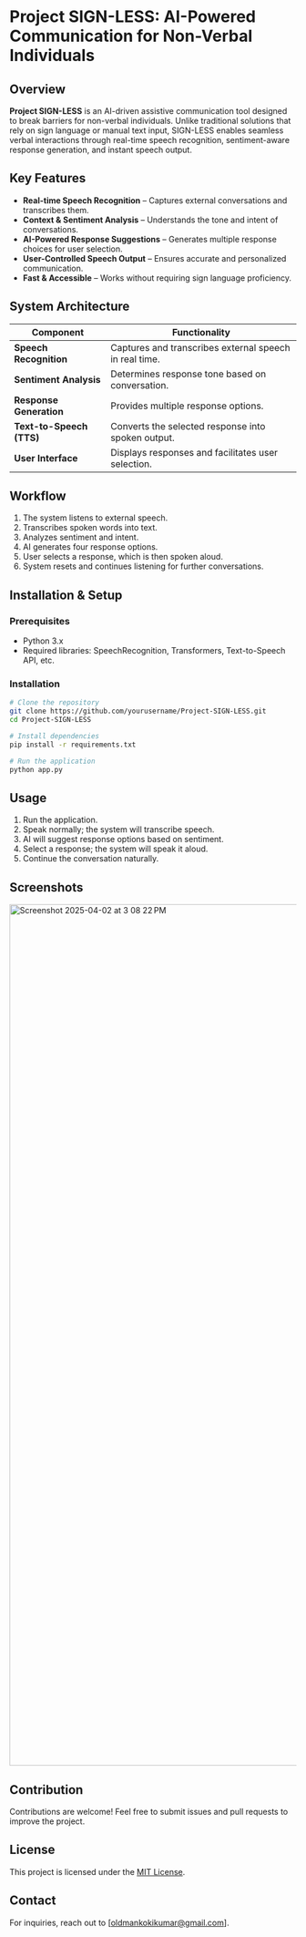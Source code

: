 # Project SIGN-LESS: AI-Powered Communication for Non-Verbal Individuals

## Overview
**Project SIGN-LESS** is an AI-driven assistive communication tool designed to break barriers for non-verbal individuals. Unlike traditional solutions that rely on sign language or manual text input, SIGN-LESS enables seamless verbal interactions through real-time speech recognition, sentiment-aware response generation, and instant speech output.

## Key Features
- **Real-time Speech Recognition** – Captures external conversations and transcribes them.
- **Context & Sentiment Analysis** – Understands the tone and intent of conversations.
- **AI-Powered Response Suggestions** – Generates multiple response choices for user selection.
- **User-Controlled Speech Output** – Ensures accurate and personalized communication.
- **Fast & Accessible** – Works without requiring sign language proficiency.

## System Architecture
| Component               | Functionality                                           |
|-------------------------|---------------------------------------------------------|
| **Speech Recognition** | Captures and transcribes external speech in real time. |
| **Sentiment Analysis**  | Determines response tone based on conversation.        |
| **Response Generation**| Provides multiple response options.                     |
| **Text-to-Speech (TTS)** | Converts the selected response into spoken output.   |
| **User Interface**      | Displays responses and facilitates user selection.      |

## Workflow
1. The system listens to external speech.
2. Transcribes spoken words into text.
3. Analyzes sentiment and intent.
4. AI generates four response options.
5. User selects a response, which is then spoken aloud.
6. System resets and continues listening for further conversations.

## Installation & Setup
### Prerequisites
- Python 3.x
- Required libraries: SpeechRecognition, Transformers, Text-to-Speech API, etc.

### Installation
```bash
# Clone the repository
git clone https://github.com/yourusername/Project-SIGN-LESS.git
cd Project-SIGN-LESS

# Install dependencies
pip install -r requirements.txt

# Run the application
python app.py
```

## Usage
1. Run the application.
2. Speak normally; the system will transcribe speech.
3. AI will suggest response options based on sentiment.
4. Select a response; the system will speak it aloud.
5. Continue the conversation naturally.

## Screenshots
<img width="1512" alt="Screenshot 2025-04-02 at 3 08 22 PM" src="https://github.com/user-attachments/assets/085cd0a6-5ab3-43de-8e49-191617976a9a" />

## Contribution
Contributions are welcome! Feel free to submit issues and pull requests to improve the project.

## License
This project is licensed under the [MIT License](LICENSE).

## Contact
For inquiries, reach out to [oldmankokikumar@gmail.com].
